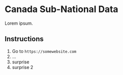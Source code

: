 # Canada Sub-National Data

Lorem ipsum.

## Instructions

1. Go to `https://somewebsite.com`
2. ...
3. surprise
4. surprise 2